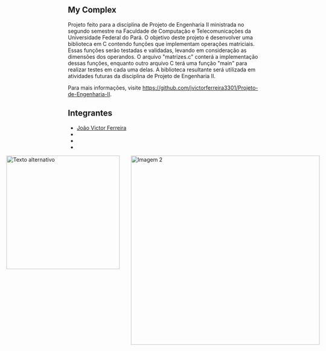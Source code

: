 ## **My Complex**

Projeto feito para a disciplina de Projeto de Engenharia II ministrada no segundo semestre na Faculdade de Computação e Telecomunicações da Universidade Federal do Pará. O objetivo deste projeto é desenvolver uma biblioteca em C contendo funções que implementam operações matriciais. Essas funções serão testadas e validadas, levando em consideração as dimensões dos operandos. O arquivo "matrizes.c" conterá a implementação dessas funções, enquanto outro arquivo C terá uma função "main" para realizar testes em cada uma delas. A biblioteca resultante será utilizada em atividades futuras da disciplina de Projeto de Engenharia II.

Para mais informações, visite https://github.com/jvictorferreira3301/Projeto-de-Engenharia-II.



## Integrantes

- [João Victor Ferreira](https://github.com/jvictorferreira3301) 
- 
- 
- 
<div style="display: flex; justify-content: center;">
  <div style="display: flex; gap: 30px;">
    <img src="/home/jv/Desktop/work/projetosII/Projeto-de-Engenharia-II/etapa_2/figures/ufpa.png" alt="Texto alternativo" title="Título opcional" style="width: 300px;">
    <img src="/home/jv/Desktop/work/projetosII/Projeto-de-Engenharia-II/etapa_2/figures/itec.png" alt="Imagem 2" style="width: 500px;">
  </div>
</div>




 

